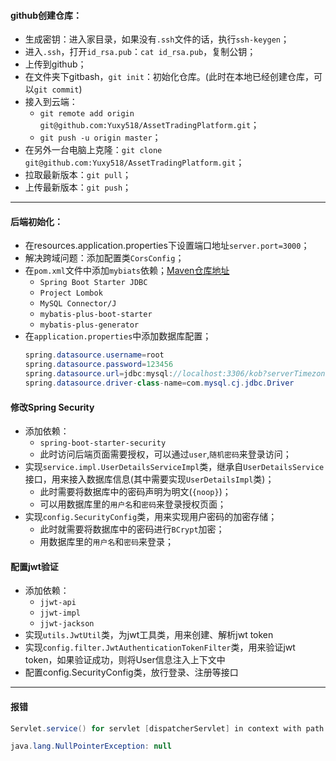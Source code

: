 #### github创建仓库：
- 生成密钥：进入家目录，如果没有`.ssh`文件的话，执行`ssh-keygen`；
- 进入`.ssh`，打开`id_rsa.pub`：`cat id_rsa.pub`，复制公钥；
- 上传到github；
- 在文件夹下gitbash，`git init`：初始化仓库。(此时在本地已经创建仓库，可以`git commit`)
- 接入到云端：
  - `git remote add origin git@github.com:Yuxy518/AssetTradingPlatform.git`；
  - `git push -u origin master`；
- 在另外一台电脑上克隆：`git clone git@github.com:Yuxy518/AssetTradingPlatform.git`；
- 拉取最新版本：`git pull`；
- 上传最新版本：`git push`；

---
#### 后端初始化：
- 在resources.application.properties下设置端口地址`server.port=3000`；
- 解决跨域问题：添加配置类`CorsConfig`；
- 在`pom.xml`文件中添加`mybiats`依赖；[Maven仓库地址](https://mvnrepository.com/)
  - `Spring Boot Starter JDBC`
  - `Project Lombok`
  - `MySQL Connector/J`
  - `mybatis-plus-boot-starter`
  - `mybatis-plus-generator`
- 在`application.properties`中添加数据库配置；
    ```java
    spring.datasource.username=root
    spring.datasource.password=123456
    spring.datasource.url=jdbc:mysql://localhost:3306/kob?serverTimezone=Asia/Shanghai&useUnicode=true&characterEncoding=utf-8
    spring.datasource.driver-class-name=com.mysql.cj.jdbc.Driver
    ```

#### 修改Spring Security
- 添加依赖：
  - `spring-boot-starter-security`
  - 此时访问后端页面需要授权，可以通过`user`,`随机密码`来登录访问；
- 实现`service.impl.UserDetailsServiceImpl`类，继承自`UserDetailsService`接口，用来接入数据库信息(其中需要实现`UserDetailsImpl`类)；
  - 此时需要将数据库中的密码声明为明文(`{noop}`)；
  - 可以用数据库里的`用户名`和`密码`来登录授权页面；
- 实现`config.SecurityConfig`类，用来实现用户密码的加密存储；
  - 此时就需要将数据库中的密码进行`BCrypt`加密；
  - 用数据库里的`用户名`和`密码`来登录；

#### 配置jwt验证
- 添加依赖：
  - `jjwt-api`
  - `jjwt-impl`
  - `jjwt-jackson`
- 实现`utils.JwtUtil`类，为jwt工具类，用来创建、解析jwt token
- 实现`config.filter.JwtAuthenticationTokenFilter`类，用来验证jwt token，如果验证成功，则将User信息注入上下文中
- 配置config.SecurityConfig类，放行登录、注册等接口
---

#### 报错
```java
Servlet.service() for servlet [dispatcherServlet] in context with path [] threw exception [Request processing failed; nested exception is java.lang.NullPointerException] with root cause

java.lang.NullPointerException: null
```



